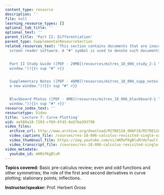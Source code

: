```yaml
---
content_type: resource
description: ''
file: null
learning_resource_types: []
optional_tab_title: ''
optional_text: ''
parent_title: 'Part II: Differentiation'
parent_type: SupplementalResourceSection
related_resources_text: 'This section contains documents that are inaccessible to
  screen reader software. A "#" symbol is used to denote such documents.


  Part II Study Guide ([PDF - 29MB](resources/mitres_18_006_study_2-1 "Open in a new
  window.")){{< sup "#" >}}


  Supplementary Notes ([PDF - 46MB](resources/mitres_18_006_supp_notes-1 "Open in
  a new window.")){{< sup "#" >}}


  Blackboard Photos ([PDF - 8MB](resources/mitres_18_006_blackboard-1 "Open in a new
  window.")){{< sup "#" >}}'
resource_index_text: ''
resourcetype: Video
title: 'Lecture 7: Curve Plotting'
uid: ae580a18-7203-cf69-0fd3-0a57ba393790
video_files:
  archive_url: http://www.archive.org/download/MITRES18_006F10/MITRES18_006F10_26_0207_300k.mp4
  video_captions_file: /courses/res-18-006-calculus-revisited-single-variable-calculus-fall-2010/aeb7ad2433385fd8bbe2257a339154c5_mKMzFKgBluM.vtt
  video_thumbnail_file: https://img.youtube.com/vi/mKMzFKgBluM/default.jpg
  video_transcript_file: /courses/res-18-006-calculus-revisited-single-variable-calculus-fall-2010/52d5d102904c717a23b6fe68bbc8ac3f_mKMzFKgBluM.pdf
video_metadata:
  youtube_id: mKMzFKgBluM
---
```


**Topics covered:** Basic pre-calculus review; even and odd functions and other symmetries; the role of the first and second derivatives in curve plotting; stationary points; inflections.

**Instructor/speaker:** Prof. Herbert Gross